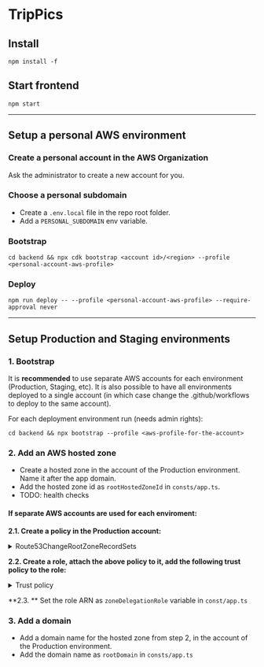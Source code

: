 # TripPics

## Install
`npm install -f`

## Start frontend
`npm start`

----

## Setup a personal AWS environment

### Create a personal account in the AWS Organization

Ask the administrator to create a new account for you.

### Choose a personal subdomain

* Create a `.env.local` file in the repo root folder.
* Add a `PERSONAL_SUBDOMAIN` env variable.

### Bootstrap

`cd backend && npx cdk bootstrap <account id>/<region> --profile <personal-account-aws-profile>`

### Deploy

`npm run deploy -- --profile <personal-account-aws-profile> --require-approval never`

----

## Setup Production and Staging environments

### 1. Bootstrap
It is **recommended** to use separate AWS accounts for each environment (Production, Staging, etc). It is also possible to have all environments deployed to a single account (in which case change the .github/workflows to deploy to the same account).

For each deployment environment run (needs admin rights):

`cd backend && npx bootstrap --profile <aws-profile-for-the-account>`

### 2. Add an AWS hosted zone
* Create a hosted zone in the account of the Production environment. Name it after the app domain.
* Add the hosted zone id as `rootHostedZoneId` in `consts/app.ts`.
* TODO: health checks

#### If separate AWS accounts are used for each enviroment:

**2.1. Create a policy in the Production account:**

<details>
  <summary>Route53ChangeRootZoneRecordSets</summary>

  ```
  {
    "Version": "2012-10-17",
    "Statement": [
        {
            "Effect": "Allow",
            "Action": "route53:ChangeResourceRecordSets",
            "Resource": "arn:aws:route53:::hostedzone/####"
        },
        {
            "Effect": "Allow",
            "Action": "route53:ListHostedZonesByName",
            "Resource": "*"
        }
    ]
  }
  ```
</details>

**2.2. Create a role, attach the above policy to it, add the following trust policy to the role:**

<details>
  <summary>Trust policy</summary>

  ```
  {
    "Version": "2012-10-17",
    "Statement": [
        {
            "Effect": "Allow",
            "Principal": {
                "AWS": "*"
            },
            "Action": "sts:AssumeRole",
            "Condition": {
                "StringEquals": {
                    "aws:PrincipalOrgID": "o-#####"
                }
            }
        }
    ]
  }
  ```
</details>

**2.3. ** Set the role ARN as `zoneDelegationRole` variable in `const/app.ts`

### 3. Add a domain

* Add a domain name for the hosted zone from step 2, in the account of the Production environment.
* Add the domain name as `rootDomain` in `consts/app.ts`